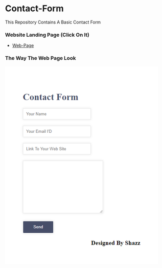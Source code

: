 # Contact-Form
This Repository Contains A Basic Contact Form


### Website Landing Page (Click On It)
* [Web-Page](https://shahzaibfardeen.github.io/Contact-Form//)

### The Way The Web Page Look 

![Web_Page_Image](images/Project.png)
